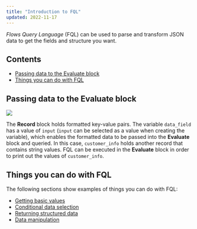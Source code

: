 ```yaml
---
title: "Introduction to FQL"
updated: 2022-11-17
---
```


_Flows Query Language_ (FQL) can be used to parse and transform JSON data to get the fields and structure you want.

## Contents

* [Passing data to the Evaluate block](#passing-data-to-the-evaluate-block)
* [Things you can do with FQL](#things-you-can-do-with-fql)

## Passing data to the Evaluate block

![](https://assets.postman.com/postman-labs-docs/flows-query-language/updated-evaluate-block-example.png)

The **Record** block holds formatted key-value pairs. The variable `data_field` has a value of `input` (`input` can be selected as a value when creating the variable), which enables the formatted data to be passed into the **Evaluate** block and queried. In this case, `customer_info` holds another record that contains string values. FQL can be executed in the **Evaluate** block in order to print out the values of `customer_info`.

## Things you can do with FQL

The following sections show examples of things you can do with FQL:

* [Getting basic values](/docs/postman-flows/flows-query-language/getting-basic-values/)
* [Conditional data selection](/docs/postman-flows/flows-query-language/conditional-data-selection/)
* [Returning structured data](/docs/postman-flows/flows-query-language/returning-structured-results/)
* [Data manipulation](/docs/postman-flows/flows-query-language/data-manipulation/)
